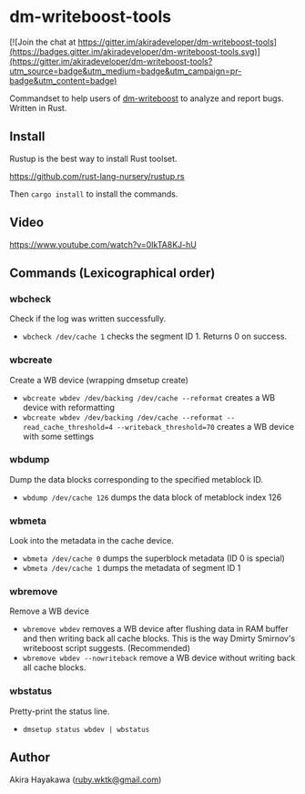 # dm-writeboost-tools

[![Join the chat at https://gitter.im/akiradeveloper/dm-writeboost-tools](https://badges.gitter.im/akiradeveloper/dm-writeboost-tools.svg)](https://gitter.im/akiradeveloper/dm-writeboost-tools?utm_source=badge&utm_medium=badge&utm_campaign=pr-badge&utm_content=badge)

Commandset to help users of [dm-writeboost](https://github.com/akiradeveloper/dm-writeboost)
to analyze and report bugs. Written in Rust. 

## Install

Rustup is the best way to install Rust toolset.

https://github.com/rust-lang-nursery/rustup.rs

Then `cargo install` to install the commands.

## Video

https://www.youtube.com/watch?v=0IkTA8KJ-hU

## Commands (Lexicographical order)

### wbcheck

Check if the log was written successfully.

* `wbcheck /dev/cache 1` checks the segment ID 1. Returns 0 on success.

### wbcreate

Create a WB device (wrapping dmsetup create)

* `wbcreate wbdev /dev/backing /dev/cache --reformat` creates a WB device with reformatting
* `wbcreate wbdev /dev/backing /dev/cache --reformat --read_cache_threshold=4 --writeback_threshold=70`
  creates a WB device with some settings

### wbdump

Dump the data blocks corresponding to the specified metablock ID.

* `wbdump /dev/cache 126` dumps the data block of metablock index 126

### wbmeta

Look into the metadata in the cache device.

* `wbmeta /dev/cache 0` dumps the superblock metadata (ID 0 is special)
* `wbmeta /dev/cache 1` dumps the metadata of segment ID 1

### wbremove

Remove a WB device

* `wbremove wbdev` removes a WB device after flushing data in RAM buffer and then writing back
  all cache blocks. This is the way Dmirty Smirnov's writeboost script suggests. (Recommended)  
* `wbremove wbdev --nowriteback` remove a WB device without writing back all cache blocks.

### wbstatus

Pretty-print the status line.

* `dmsetup status wbdev | wbstatus`

## Author

Akira Hayakawa (ruby.wktk@gmail.com)
